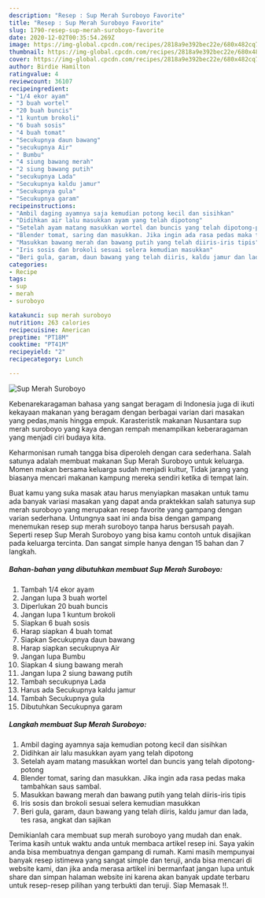 ```yaml
---
description: "Resep : Sup Merah Suroboyo Favorite"
title: "Resep : Sup Merah Suroboyo Favorite"
slug: 1790-resep-sup-merah-suroboyo-favorite
date: 2020-12-02T00:35:54.269Z
image: https://img-global.cpcdn.com/recipes/2818a9e392bec22e/680x482cq70/sup-merah-suroboyo-foto-resep-utama.jpg
thumbnail: https://img-global.cpcdn.com/recipes/2818a9e392bec22e/680x482cq70/sup-merah-suroboyo-foto-resep-utama.jpg
cover: https://img-global.cpcdn.com/recipes/2818a9e392bec22e/680x482cq70/sup-merah-suroboyo-foto-resep-utama.jpg
author: Birdie Hamilton
ratingvalue: 4
reviewcount: 36107
recipeingredient:
- "1/4 ekor ayam"
- "3 buah wortel"
- "20 buah buncis"
- "1 kuntum brokoli"
- "6 buah sosis"
- "4 buah tomat"
- "Secukupnya daun bawang"
- "secukupnya Air"
- " Bumbu"
- "4 siung bawang merah"
- "2 siung bawang putih"
- "secukupnya Lada"
- "Secukupnya kaldu jamur"
- "Secukupnya gula"
- "Secukupnya garam"
recipeinstructions:
- "Ambil daging ayamnya saja kemudian potong kecil dan sisihkan"
- "Didihkan air lalu masukkan ayam yang telah dipotong"
- "Setelah ayam matang masukkan wortel dan buncis yang telah dipotong-potong"
- "Blender tomat, saring dan masukkan. Jika ingin ada rasa pedas maka tambahkan saus sambal."
- "Masukkan bawang merah dan bawang putih yang telah diiris-iris tipis"
- "Iris sosis dan brokoli sesuai selera kemudian masukkan"
- "Beri gula, garam, daun bawang yang telah diiris, kaldu jamur dan lada, tes rasa, angkat dan sajikan"
categories:
- Recipe
tags:
- sup
- merah
- suroboyo

katakunci: sup merah suroboyo 
nutrition: 263 calories
recipecuisine: American
preptime: "PT18M"
cooktime: "PT41M"
recipeyield: "2"
recipecategory: Lunch

---
```



![Sup Merah Suroboyo](https://img-global.cpcdn.com/recipes/2818a9e392bec22e/680x482cq70/sup-merah-suroboyo-foto-resep-utama.jpg)

Kebenarekaragaman bahasa yang sangat beragam di Indonesia juga di ikuti kekayaan makanan yang beragam dengan berbagai varian dari masakan yang pedas,manis hingga empuk. Karasteristik makanan Nusantara sup merah suroboyo yang kaya dengan rempah menampilkan keberaragaman yang menjadi ciri budaya kita.




Keharmonisan rumah tangga bisa diperoleh dengan cara sederhana. Salah satunya adalah membuat makanan Sup Merah Suroboyo untuk keluarga. Momen makan bersama keluarga sudah menjadi kultur, Tidak jarang yang biasanya mencari makanan kampung mereka sendiri ketika di tempat lain.

Buat kamu yang suka masak atau harus menyiapkan masakan untuk tamu ada banyak variasi masakan yang dapat anda praktekkan salah satunya sup merah suroboyo yang merupakan resep favorite yang gampang dengan varian sederhana. Untungnya saat ini anda bisa dengan gampang menemukan resep sup merah suroboyo tanpa harus bersusah payah.
Seperti resep Sup Merah Suroboyo yang bisa kamu contoh untuk disajikan pada keluarga tercinta. Dan sangat simple hanya dengan 15 bahan dan 7 langkah.


<!--inarticleads1-->

##### Bahan-bahan yang dibutuhkan membuat Sup Merah Suroboyo:

1. Tambah 1/4 ekor ayam
1. Jangan lupa 3 buah wortel
1. Diperlukan 20 buah buncis
1. Jangan lupa 1 kuntum brokoli
1. Siapkan 6 buah sosis
1. Harap siapkan 4 buah tomat
1. Siapkan Secukupnya daun bawang
1. Harap siapkan secukupnya Air
1. Jangan lupa  Bumbu
1. Siapkan 4 siung bawang merah
1. Jangan lupa 2 siung bawang putih
1. Tambah secukupnya Lada
1. Harus ada Secukupnya kaldu jamur
1. Tambah Secukupnya gula
1. Dibutuhkan Secukupnya garam




<!--inarticleads2-->

##### Langkah membuat  Sup Merah Suroboyo:

1. Ambil daging ayamnya saja kemudian potong kecil dan sisihkan
1. Didihkan air lalu masukkan ayam yang telah dipotong
1. Setelah ayam matang masukkan wortel dan buncis yang telah dipotong-potong
1. Blender tomat, saring dan masukkan. Jika ingin ada rasa pedas maka tambahkan saus sambal.
1. Masukkan bawang merah dan bawang putih yang telah diiris-iris tipis
1. Iris sosis dan brokoli sesuai selera kemudian masukkan
1. Beri gula, garam, daun bawang yang telah diiris, kaldu jamur dan lada, tes rasa, angkat dan sajikan




Demikianlah cara membuat sup merah suroboyo yang mudah dan enak. Terima kasih untuk waktu anda untuk membaca artikel resep ini. Saya yakin anda bisa membuatnya dengan gampang di rumah. Kami masih mempunyai banyak resep istimewa yang sangat simple dan teruji, anda bisa mencari di website kami, dan jika anda merasa artikel ini bermanfaat jangan lupa untuk share dan simpan halaman website ini karena akan banyak update terbaru untuk resep-resep pilihan yang terbukti dan teruji. Siap Memasak !!. 
